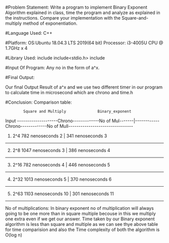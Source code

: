 #Problem Statement: 
Write a program to implement Binary Exponent Algorithm explained in class, time the program and analyze as explained in the instructions. 
Compare your implementation with the Square-and-multiply method of exponentiation.

#Language Used: 
C++


#Platform:
OS:Ubuntu 18.04.3 LTS 2019(64 bit)
Processor: i3-4005U CPU @ 1.7GHz x 4

#Library Used:
include<iostream>
include<stdio.h>
include<chrono>



#Input Of Program:
Any no in the form of a^x. 

#Final Output:

Our final Output Result of a^x and we use two different timer in our program to calculate time in microsecond which are chrono and time.h



#Conclusion:
Comparison table:

			Square and Multiply				 Binary_exponent
Input --------------------Chrono-------------No of Mul-------|------------Chrono-------------No of Mull--------------------------------

1. 2^4		       782 nenoseconds             2         | 		341 nenoseconds         3
---------------------------------------------------------------------------------------------------------------------------------------

2. 2^8		       1047 nenoseconds            3         | 		386 nenoseconds         4 
---------------------------------------------------------------------------------------------------------------------------------------

3. 2^16		       782 nenoseconds             4         | 		446 nenoseconds         5
---------------------------------------------------------------------------------------------------------------------------------------

4. 2^32		       1013 nenoseconds	          5          |		370 nenoseconds         6
---------------------------------------------------------------------------------------------------------------------------------------

5. 2^63		       1103 nenoseconds          10          | 		301 nenoseconds         11
---------------------------------------------------------------------------------------------------------------------------------------	

No of multiplications: In binary exponent no of multiplication will always going to be one more than in square multiple
		       becouse in this we multiply one extra even if we get our answer.
Time taken by our Binary exponent algorithm is less than square and multiple as we can see thye above table for time comparision
and also the Time complexity of both the algorithm is O(log n) 

